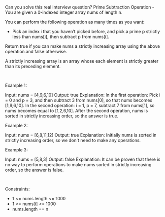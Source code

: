 Can you solve this real interview question? Prime Subtraction Operation - You are given a 0-indexed integer array nums of length n.

You can perform the following operation as many times as you want:

 * Pick an index i that you haven’t picked before, and pick a prime p strictly less than nums[i], then subtract p from nums[i].

Return true if you can make nums a strictly increasing array using the above operation and false otherwise.

A strictly increasing array is an array whose each element is strictly greater than its preceding element.

 

Example 1:


Input: nums = [4,9,6,10]
Output: true
Explanation: In the first operation: Pick i = 0 and p = 3, and then subtract 3 from nums[0], so that nums becomes [1,9,6,10].
In the second operation: i = 1, p = 7, subtract 7 from nums[1], so nums becomes equal to [1,2,6,10].
After the second operation, nums is sorted in strictly increasing order, so the answer is true.

Example 2:


Input: nums = [6,8,11,12]
Output: true
Explanation: Initially nums is sorted in strictly increasing order, so we don't need to make any operations.

Example 3:


Input: nums = [5,8,3]
Output: false
Explanation: It can be proven that there is no way to perform operations to make nums sorted in strictly increasing order, so the answer is false.

 

Constraints:

 * 1 <= nums.length <= 1000
 * 1 <= nums[i] <= 1000
 * nums.length == n